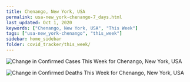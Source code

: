 ```yaml
---
title: Chenango, New York, USA
permalink: usa-new_york-chenango-7_days.html
last_updated: Oct 1, 2020
keywords: ["Chenango, New York, USA", "This Week"]
tags: ["usa-new_york-chenango", "this_week"]
sidebar: home_sidebar
folder: covid_tracker/this_week/
---
```


![Change in Confirmed Cases This Week for Chenango, New York, USA](images/graphs/usa-new_york-chenango-delta_confirmed-7_days_graph.png)

![Change in Confirmed Deaths This Week for Chenango, New York, USA](images/graphs/usa-new_york-chenango-delta_deaths-7_days_graph.png)
